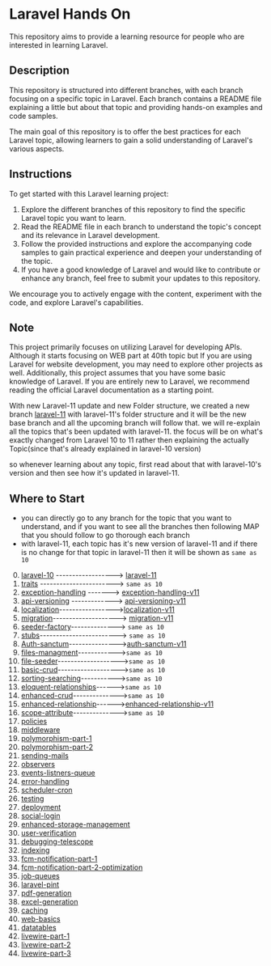 # Laravel Hands On

This repository aims to provide a learning resource for people who are interested in learning Laravel.

## Description

This repository is structured into different branches, with each branch focusing on a specific topic in Laravel. Each branch contains a README file explaining a little but about that topic and providing hands-on examples and code samples.

The main goal of this repository is to offer the best practices for each Laravel topic, allowing learners to gain a solid understanding of Laravel's various aspects.

## Instructions

To get started with this Laravel learning project:

1. Explore the different branches of this repository to find the specific Laravel topic you want to learn.
2. Read the README file in each branch to understand the topic's concept and its relevance in Laravel development.
3. Follow the provided instructions and explore the accompanying code samples to gain practical experience and deepen your understanding of the topic.
4. If you have a good knowledge of Laravel and would like to contribute or enhance any branch, feel free to submit your updates to this repository.

We encourage you to actively engage with the content, experiment with the code, and explore Laravel's capabilities.

## Note

This project primarily focuses on utilizing Laravel for developing APIs. Although it starts focusing on WEB part at 40th topic but If you are using Laravel for website development, you may need to explore other projects as well. Additionally, this project assumes that you have some basic knowledge 
of Laravel. If you are entirely new to Laravel, we recommend reading the official Laravel documentation as a starting point.

With new Laravel-11 update and new Folder structure, we created a new branch [laravel-11](https://github.com/mazimez/laravel-hands-on/tree/laravel-11) with laravel-11's folder structure and it will be the new base branch and all the upcoming branch will follow that. we will re-explain all the topics that's been updated with laravel-11. the focus will be on what's exactly changed from Laravel 10 to 11 rather then explaining the actually Topic(since that's already explained in laravel-10 version)

so whenever learning about any topic, first read about that with laravel-10's version and then see how it's updated in laravel-11.

## Where to Start
- you can directly go to any branch for the topic that you want to understand, and if you want to see all the branches then following MAP that you should follow to go thorough each branch
- with laravel-11, each topic has it's new version of laravel-11 and  if there is no change for that topic in laravel-11 then it will be shown as `same as 10`

0. [laravel-10](https://github.com/mazimez/laravel-hands-on/tree/master)   ------------------> [laravel-11](https://github.com/mazimez/laravel-hands-on/tree/laravel-11)  
1. [traits](https://github.com/mazimez/laravel-hands-on/tree/traits) -----------------------> `same as 10`
2. [exception-handling](https://github.com/mazimez/laravel-hands-on/tree/exception-handling) -------> [exception-handling-v11](https://github.com/mazimez/laravel-hands-on/tree/exception-handling-v11)
3. [api-versioning](https://github.com/mazimez/laravel-hands-on/tree/api-versioning) -------------> [api-versioning-v11](https://github.com/mazimez/laravel-hands-on/tree/api-versioning-v11)
4. [localization](https://github.com/mazimez/laravel-hands-on/tree/localization)----------------->[localization-v11](https://github.com/mazimez/laravel-hands-on/tree/localization-v11)
5. [migration](https://github.com/mazimez/laravel-hands-on/tree/migration)--------------------> [migration-v11](https://github.com/mazimez/laravel-hands-on/tree/migration-v11)
6. [seeder-factory](https://github.com/mazimez/laravel-hands-on/tree/seeder-factory)--------------> `same as 10`
7. [stubs](https://github.com/mazimez/laravel-hands-on/tree/stubs)------------------------> `same as 10`
8. [Auth-sanctum](https://github.com/mazimez/laravel-hands-on/tree/Auth-sanctum)--------------->[auth-sanctum-v11](https://github.com/mazimez/laravel-hands-on/tree/auth-sanctum-v11)
9. [files-managment](https://github.com/mazimez/laravel-hands-on/tree/files-managment)------------>`same as 10`
10. [file-seeder](https://github.com/mazimez/laravel-hands-on/tree/file-seeder)------------------->`same as 10`
11. [basic-crud](https://github.com/mazimez/laravel-hands-on/tree/basic-crud)------------------->`same as 10`
12. [sorting-searching](https://github.com/mazimez/laravel-hands-on/tree/sorting-searching)----------->`same as 10`
13. [eloquent-relationships](https://github.com/mazimez/laravel-hands-on/tree/eloquent-relationships)------>`same as 10`
14. [enhanced-crud](https://github.com/mazimez/laravel-hands-on/tree/enhanced-crud)-------------->`same as 10`
15. [enhanced-relationship](https://github.com/mazimez/laravel-hands-on/tree/enhanced-relationship)------>[enhanced-relationship-v11](https://github.com/mazimez/laravel-hands-on/tree/enhanced-relationship-v11)
16. [scope-attribute](https://github.com/mazimez/laravel-hands-on/tree/scope-attribute)-------------->`same as 10`
17. [policies](https://github.com/mazimez/laravel-hands-on/tree/policies)
18. [middleware](https://github.com/mazimez/laravel-hands-on/tree/middleware)
19. [polymorphism-part-1](https://github.com/mazimez/laravel-hands-on/tree/polymorphism-part-1)
20. [polymorphism-part-2](https://github.com/mazimez/laravel-hands-on/tree/polymorphism-part-2)
21. [sending-mails](https://github.com/mazimez/laravel-hands-on/tree/sending-mails)
22. [observers](https://github.com/mazimez/laravel-hands-on/tree/observers)
23. [events-listners-queue](https://github.com/mazimez/laravel-hands-on/tree/events-listners-queue)
24. [error-handling](https://github.com/mazimez/laravel-hands-on/tree/error-handling)
25. [scheduler-cron](https://github.com/mazimez/laravel-hands-on/tree/scheduler-cron)
26. [testing](https://github.com/mazimez/laravel-hands-on/tree/testing)
27. [deployment](https://github.com/mazimez/laravel-hands-on/tree/deployment)
28. [social-login](https://github.com/mazimez/laravel-hands-on/tree/social-login)
29. [enhanced-storage-management](https://github.com/mazimez/laravel-hands-on/tree/enhanced-storage-management)
30. [user-verification](https://github.com/mazimez/laravel-hands-on/tree/user-verification)
31. [debugging-telescope](https://github.com/mazimez/laravel-hands-on/tree/debugging-telescope)
32. [indexing](https://github.com/mazimez/laravel-hands-on/tree/indexing)
33. [fcm-notification-part-1](https://github.com/mazimez/laravel-hands-on/tree/fcm-notification-part-1)
34. [fcm-notification-part-2-optimization](https://github.com/mazimez/laravel-hands-on/tree/fcm-notification-part-2-optimization)
35. [job-queues](https://github.com/mazimez/laravel-hands-on/tree/job-queues)
36. [laravel-pint](https://github.com/mazimez/laravel-hands-on/tree/laravel-pint)
37. [pdf-generation](https://github.com/mazimez/laravel-hands-on/tree/pdf-generation)
38. [excel-generation](https://github.com/mazimez/laravel-hands-on/tree/excel-generation)
39. [caching](https://github.com/mazimez/laravel-hands-on/tree/caching)
40. [web-basics](https://github.com/mazimez/laravel-hands-on/tree/web-basics)
41. [datatables](https://github.com/mazimez/laravel-hands-on/tree/datatables)
42. [livewire-part-1](https://github.com/mazimez/laravel-hands-on/tree/livewire-part-1)
43. [livewire-part-2](https://github.com/mazimez/laravel-hands-on/tree/livewire-part-2)
44. [livewire-part-3](https://github.com/mazimez/laravel-hands-on/tree/livewire-part-3)


